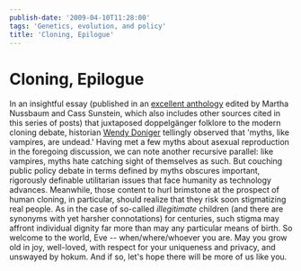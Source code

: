 ```yaml
---
publish-date: '2009-04-10T11:28:00'
tags: 'Genetics, evolution, and policy'
title: 'Cloning, Epilogue'
---
```


# Cloning, Epilogue

In an insightful essay (published in an [excellent anthology](http://lccn.loc.gov/97051781) edited by Martha Nussbaum and Cass Sunstein, which also includes other sources cited in this series of posts) that juxtaposed doppelgänger folklore to the modern cloning debate, historian [Wendy Doniger](http://divinity.uchicago.edu/faculty/doniger.shtml) tellingly observed that 'myths, like vampires, are undead.' Having met a few myths about asexual reproduction in the foregoing discussion, we can note another recursive parallel: like vampires, myths hate catching sight of themselves as such. But couching public policy debate in terms defined by myths obscures important, rigorously definable utilitarian issues that face humanity as technology advances. Meanwhile, those content to hurl brimstone at the prospect of human cloning, in particular, should realize that they risk soon stigmatizing real people. As in the case of so-called _illegitimate_ children (and there are synonyms with yet harsher connotations) for centuries, such stigma may affront individual dignity far more than may any particular means of birth. So welcome to the world, Eve -- when/where/whoever you are. May you grow old in joy, well-loved, with respect for your uniqueness and privacy, and unswayed by hokum. And if so, let's hope there will be more of us like you.
